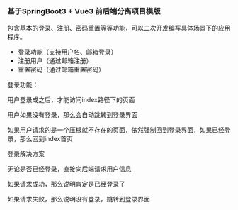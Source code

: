 ### 基于SpringBoot3 + Vue3 前后端分离项目模版

包含基本的登录、注册、密码重置等等功能，可以二次开发编写具体场景下的应用程序。

* 登录功能（支持用户名、邮箱登录）
* 注册用户（通过邮箱注册）
* 重置密码（通过邮箱重置密码）

登录功能：

用户登录成之后，才能访问index路径下的页面

用户如果没有登录，那么会自动跳转到登录界面

如果用户请求的是一个压根就不存在的页面，依然强制回到登录界面，如果已经登录，那么回到index首页

登录解决方案

无论是否已经登录，直接向后端请求用户信息

如果请求成功，那么说明肯定是已经登录了

如果请求失败，那么说明没有登录，跳转到登录界面
